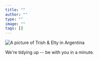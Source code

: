 ```yaml
---
title: ""
author: ""
type: ""
image: ""
tags: []
---
```


![A picture of Trish & Elty in Argentina](/images/placeholder.jpg "A picture of Trish & Elty in Argentina")

We're tidying up -- be with you in a minute.